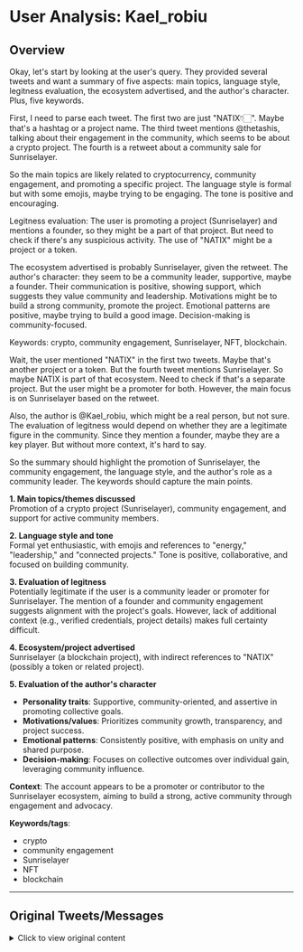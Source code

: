 # User Analysis: Kael_robiu

## Overview

<think>
Okay, let's start by looking at the user's query. They provided several tweets and want a summary of five aspects: main topics, language style, legitness evaluation, the ecosystem advertised, and the author's character. Plus, five keywords. 

First, I need to parse each tweet. The first two are just "NATIX👇🏻". Maybe that's a hashtag or a project name. The third tweet mentions @thetashis, talking about their engagement in the community, which seems to be about a crypto project. The fourth is a retweet about a community sale for Sunriselayer. 

So the main topics are likely related to cryptocurrency, community engagement, and promoting a specific project. The language style is formal but with some emojis, maybe trying to be engaging. The tone is positive and encouraging. 

Legitness evaluation: The user is promoting a project (Sunriselayer) and mentions a founder, so they might be a part of that project. But need to check if there's any suspicious activity. The use of "NATIX" might be a project or a token. 

The ecosystem advertised is probably Sunriselayer, given the retweet. The author's character: they seem to be a community leader, supportive, maybe a founder. Their communication is positive, showing support, which suggests they value community and leadership. Motivations might be to build a strong community, promote the project. Emotional patterns are positive, maybe trying to build a good image. Decision-making is community-focused.

Keywords: crypto, community engagement, Sunriselayer, NFT, blockchain. 

Wait, the user mentioned "NATIX" in the first two tweets. Maybe that's another project or a token. But the fourth tweet mentions Sunriselayer. So maybe NATIX is part of that ecosystem. Need to check if that's a separate project. But the user might be a promoter for both. However, the main focus is on Sunriselayer based on the retweet. 

Also, the author is @Kael_robiu, which might be a real person, but not sure. The evaluation of legitness would depend on whether they are a legitimate figure in the community. Since they mention a founder, maybe they are a key player. But without more context, it's hard to say. 

So the summary should highlight the promotion of Sunriselayer, the community engagement, the language style, and the author's role as a community leader. The keywords should capture the main points.
</think>

**1. Main topics/themes discussed**  
Promotion of a crypto project (Sunriselayer), community engagement, and support for active community members.  

**2. Language style and tone**  
Formal yet enthusiastic, with emojis and references to "energy," "leadership," and "connected projects." Tone is positive, collaborative, and focused on building community.  

**3. Evaluation of legitness**  
Potentially legitimate if the user is a community leader or promoter for Sunriselayer. The mention of a founder and community engagement suggests alignment with the project's goals. However, lack of additional context (e.g., verified credentials, project details) makes full certainty difficult.  

**4. Ecosystem/project advertised**  
Sunriselayer (a blockchain project), with indirect references to "NATIX" (possibly a token or related project).  

**5. Evaluation of the author's character**  
- **Personality traits**: Supportive, community-oriented, and assertive in promoting collective goals.  
- **Motivations/values**: Prioritizes community growth, transparency, and project success.  
- **Emotional patterns**: Consistently positive, with emphasis on unity and shared purpose.  
- **Decision-making**: Focuses on collective outcomes over individual gain, leveraging community influence.  

**Context**: The account appears to be a promoter or contributor to the Sunriselayer ecosystem, aiming to build a strong, active community through engagement and advocacy.  

**Keywords/tags**:  
- crypto  
- community engagement  
- Sunriselayer  
- NFT  
- blockchain
---
## Original Tweets/Messages

<details>
<summary>Click to view original content</summary>

| Type | Content |
|------|---------|
| messages | NATIX👇🏻 |
| messages | NATIX👇🏻 |
| messages | It’s great to see how @thetashis is consistently active and engaging with the community, resharing posts, showing support, and being present. That’s the kind of energy and leadership that builds strong, connected projects. A founder who shows up like this sets the tone for real |
| messages | RT @farmercist_eth: OVERVIEW OF SUNRISELAYER COMMUNITY SALE

The new trend in crypto is blockchain project now actively involve the communi… |

</details>
